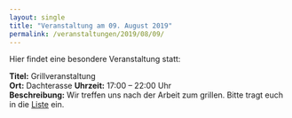 ```yaml
---
layout: single
title: "Veranstaltung am 09. August 2019"
permalink: /veranstaltungen/2019/08/09/
---
```


Hier findet eine besondere Veranstaltung statt:

**Titel:** Grillveranstaltung  
**Ort:** Dachterasse
**Uhrzeit:** 17:00 – 22:00 Uhr  
**Beschreibung:** Wir treffen uns nach der Arbeit zum grillen. Bitte tragt euch in die [Liste](inventation.txt) ein.
